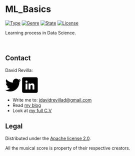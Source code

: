 # ML_Basics
> 

[![Type](https://img.shields.io/badge/Type-Data__Science-FF9200.svg)](https://github.com/ZLTM/ML_basics)
[![Genre](https://img.shields.io/badge/Subject-Machine__Learning-00AF64.svg)](https://packagist.org/packages/phpunit/phpunit)
[![State](https://img.shields.io/badge/State-In_Development-1B1BB3.svg)](https://packagist.org/packages/phpunit/phpunit)
[![License](https://img.shields.io/badge/License-Apache%202--0-0B61A4.svg)](https://packagist.org/packages/phpunit/phpunit)


Learning process in Data Science.

![]()



## Contact

David Revilla:

<a href="https://twitter.com/ZLTM_david" target="_blank">
  <img width="50" height="50" border="0" align="center"  src="twitter-logo.jpg"></a>
<a href="https://www.linkedin.com/in/zolutr/" target="_blank">
  <img width="50" height="50" border="0" align="center"  src="linkedin-logo.png"></a>


* Write me to: jdavidrevillad@gmail.com
* Read [my blog](http://davidoverthinks.com/)
* Look at [my full C.V](https://drive.google.com/drive/folders/0B9XODKe51qg8aFFXRE9aNE15QWc?usp=sharing)


## Legal

Distributed under the [Apache license 2.0](https://choosealicense.com/licenses/apache-2.0/). 

All the musical score is property of their respective creators.

